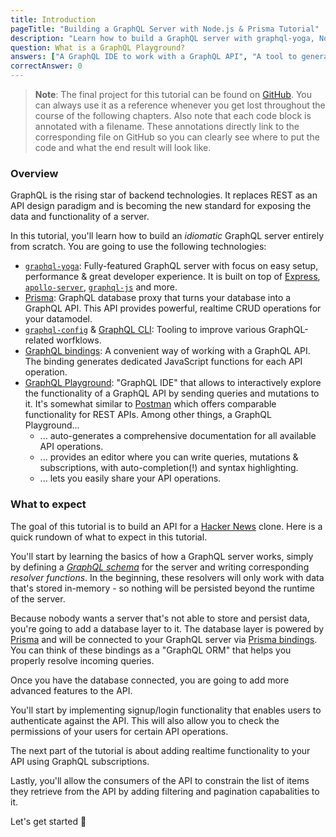 ```yaml
---
title: Introduction
pageTitle: "Building a GraphQL Server with Node.js & Prisma Tutorial"
description: "Learn how to build a GraphQL server with graphql-yoga, Node.js & Prisma and best practices for authentication, filtering, pagination and subscriptions."
question: What is a GraphQL Playground?
answers: ["A GraphQL IDE to work with a GraphQL API", "A tool to generate GraphQL operations", "A REST client", "The successor of Postman"]
correctAnswer: 0
---
```


> **Note**: The final project for this tutorial can be found on [GitHub](https://github.com/howtographql/graphql-js). You can always use it as a reference whenever you get lost throughout the course of the following chapters.
> Also note that each code block is annotated with a filename. These annotations directly link to the corresponding file on GitHub so you can clearly see where to put the code and what the end result will look like.

### Overview

GraphQL is the rising star of backend technologies. It replaces REST as an API design paradigm and is becoming the new standard for exposing the data and functionality of a server.

In this tutorial, you'll learn how to build an _idiomatic_ GraphQL server entirely from scratch. You are going to use the following technologies:

* [`graphql-yoga`](https://github.com/graphcool/graphql-yoga): Fully-featured GraphQL server with focus on easy setup, performance & great developer experience. It is built on top of [Express](https://expressjs.com/), [`apollo-server`](https://github.com/apollographql/apollo-server), [`graphql-js`](https://github.com/graphql/graphql-js) and more.
* [Prisma](https://www.prisma.io/): GraphQL database proxy that turns your database into a GraphQL API. This API provides powerful, realtime CRUD operations for your datamodel.
* [`graphql-config`](https://github.com/graphcool/graphql-config) & [GraphQL CLI](https://github.com/graphql-cli/graphql-cli): Tooling to improve various GraphQL-related worfklows.
* [GraphQL bindings](https://www.prisma.io/blog/reusing-and-composing-graphql-apis-with-graphql-bindings-80a4aa37cff5/): A convenient way of working with a GraphQL API. The binding generates dedicated JavaScript functions for each API operation.
* [GraphQL Playground](https://github.com/graphcool/graphql-playground): "GraphQL IDE" that allows to interactively explore the functionality of a GraphQL API by sending queries and mutations to it. It's somewhat similar to [Postman](https://www.getpostman.com/) which offers comparable functionality for REST APIs. Among other things, a GraphQL Playground...
  * ... auto-generates a comprehensive documentation for all available API operations.
  * ... provides an editor where you can write queries, mutations & subscriptions, with auto-completion(!) and syntax highlighting.
  * ... lets you easily share your API operations.

### What to expect

The goal of this tutorial is to build an API for a [Hacker News](https://news.ycombinator.com/) clone. Here is a quick rundown of what to expect in this tutorial.

You'll start by learning the basics of how a GraphQL server works, simply by defining a [_GraphQL schema_](https://blog.graph.cool/graphql-server-basics-the-schema-ac5e2950214e) for the server and writing corresponding _resolver functions_. In the beginning, these resolvers will only work with data that's stored in-memory - so nothing will be persisted beyond the runtime of the server.

Because nobody wants a server that's not able to store and persist data, you're going to add a database layer to it. The database layer is powered by [Prisma](https://www.prisma.io/) and will be connected to your GraphQL server via [Prisma bindings](https://github.com/graphcool/prisma-binding). You can think of these bindings as a "GraphQL ORM" that helps you properly resolve incoming queries.

Once you have the database connected, you are going to add more advanced features to the API.

You'll start by implementing signup/login functionality that enables users to authenticate against the API. This will also allow you to check the permissions of your users for certain API operations.

The next part of the tutorial is about adding realtime functionality to your API using GraphQL subscriptions.

Lastly, you'll allow the consumers of the API to constrain the list of items they retrieve from the API by adding filtering and pagination capabalities to it.

Let's get started 🚀
